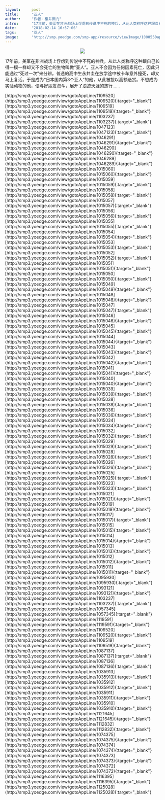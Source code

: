```yaml
---
layout:     post
title:      "亚人"
author:     "作者：樱井画门"
intro:      "17年前，美军在非洲战场上俘虏到传说中不死的神兵，从此人类称呼这种跟自己长得一模一样却又不会死亡的生物叫做“亚人”。亚人不会因为任何因素死亡，因此只能通过“死过一次”来分辨。普通的高中生永井圭在放学途中被卡车意外撞死，却又马上复活。于是成为“日本国内第3个亚人”的他，从此被投以高额悬赏。不想成为实验动物的他，便与好朋友海斗，展开了浪迹天涯的旅行……"
date:       "2018-02-14 16:57:06"
tags:       "亚人"
image:      "http://smp.yoedge.com/smp-app/resource/viewImage/1000550appline.png"
---
```

<div style="text-align: center">
<p><img src="http://smp.yoedge.com/smp-app/resource/viewImage/1000550appline.png"/></p>
</div>
<p class="post-meta">
<span>17年前，美军在非洲战场上俘虏到传说中不死的神兵，从此人类称呼这种跟自己长得一模一样却又不会死亡的生物叫做“亚人”。亚人不会因为任何因素死亡，因此只能通过“死过一次”来分辨。普通的高中生永井圭在放学途中被卡车意外撞死，却又马上复活。于是成为“日本国内第3个亚人”的他，从此被投以高额悬赏。不想成为实验动物的他，便与好朋友海斗，展开了浪迹天涯的旅行……</span>
</p>
[http://smp3.yoedge.com/view/gotoAppLine/1109520](http://smp3.yoedge.com/view/gotoAppLine/1109520){:target="_blank"}
[http://smp3.yoedge.com/view/gotoAppLine/1109519](http://smp3.yoedge.com/view/gotoAppLine/1109519){:target="_blank"}
[http://smp3.yoedge.com/view/gotoAppLine/1103237](http://smp3.yoedge.com/view/gotoAppLine/1103237){:target="_blank"}
[http://smp3.yoedge.com/view/gotoAppLine/1047123](http://smp3.yoedge.com/view/gotoAppLine/1047123){:target="_blank"}
[http://smp3.yoedge.com/view/gotoAppLine/1046291](http://smp3.yoedge.com/view/gotoAppLine/1046291){:target="_blank"}
[http://smp3.yoedge.com/view/gotoAppLine/1046290](http://smp3.yoedge.com/view/gotoAppLine/1046290){:target="_blank"}
[http://smp3.yoedge.com/view/gotoAppLine/1046289](http://smp3.yoedge.com/view/gotoAppLine/1046289){:target="_blank"}
[http://smp3.yoedge.com/view/gotoAppLine/1015060](http://smp3.yoedge.com/view/gotoAppLine/1015060){:target="_blank"}
[http://smp3.yoedge.com/view/gotoAppLine/1015059](http://smp3.yoedge.com/view/gotoAppLine/1015059){:target="_blank"}
[http://smp3.yoedge.com/view/gotoAppLine/1015058](http://smp3.yoedge.com/view/gotoAppLine/1015058){:target="_blank"}
[http://smp3.yoedge.com/view/gotoAppLine/1015057](http://smp3.yoedge.com/view/gotoAppLine/1015057){:target="_blank"}
[http://smp3.yoedge.com/view/gotoAppLine/1015056](http://smp3.yoedge.com/view/gotoAppLine/1015056){:target="_blank"}
[http://smp3.yoedge.com/view/gotoAppLine/1015055](http://smp3.yoedge.com/view/gotoAppLine/1015055){:target="_blank"}
[http://smp3.yoedge.com/view/gotoAppLine/1015054](http://smp3.yoedge.com/view/gotoAppLine/1015054){:target="_blank"}
[http://smp3.yoedge.com/view/gotoAppLine/1015053](http://smp3.yoedge.com/view/gotoAppLine/1015053){:target="_blank"}
[http://smp3.yoedge.com/view/gotoAppLine/1015052](http://smp3.yoedge.com/view/gotoAppLine/1015052){:target="_blank"}
[http://smp3.yoedge.com/view/gotoAppLine/1015051](http://smp3.yoedge.com/view/gotoAppLine/1015051){:target="_blank"}
[http://smp3.yoedge.com/view/gotoAppLine/1015050](http://smp3.yoedge.com/view/gotoAppLine/1015050){:target="_blank"}
[http://smp3.yoedge.com/view/gotoAppLine/1015049](http://smp3.yoedge.com/view/gotoAppLine/1015049){:target="_blank"}
[http://smp3.yoedge.com/view/gotoAppLine/1015048](http://smp3.yoedge.com/view/gotoAppLine/1015048){:target="_blank"}
[http://smp3.yoedge.com/view/gotoAppLine/1015047](http://smp3.yoedge.com/view/gotoAppLine/1015047){:target="_blank"}
[http://smp3.yoedge.com/view/gotoAppLine/1015046](http://smp3.yoedge.com/view/gotoAppLine/1015046){:target="_blank"}
[http://smp3.yoedge.com/view/gotoAppLine/1015045](http://smp3.yoedge.com/view/gotoAppLine/1015045){:target="_blank"}
[http://smp3.yoedge.com/view/gotoAppLine/1015044](http://smp3.yoedge.com/view/gotoAppLine/1015044){:target="_blank"}
[http://smp3.yoedge.com/view/gotoAppLine/1015043](http://smp3.yoedge.com/view/gotoAppLine/1015043){:target="_blank"}
[http://smp3.yoedge.com/view/gotoAppLine/1015042](http://smp3.yoedge.com/view/gotoAppLine/1015042){:target="_blank"}
[http://smp3.yoedge.com/view/gotoAppLine/1015041](http://smp3.yoedge.com/view/gotoAppLine/1015041){:target="_blank"}
[http://smp3.yoedge.com/view/gotoAppLine/1015040](http://smp3.yoedge.com/view/gotoAppLine/1015040){:target="_blank"}
[http://smp3.yoedge.com/view/gotoAppLine/1015039](http://smp3.yoedge.com/view/gotoAppLine/1015039){:target="_blank"}
[http://smp3.yoedge.com/view/gotoAppLine/1015038](http://smp3.yoedge.com/view/gotoAppLine/1015038){:target="_blank"}
[http://smp3.yoedge.com/view/gotoAppLine/1015036](http://smp3.yoedge.com/view/gotoAppLine/1015036){:target="_blank"}
[http://smp3.yoedge.com/view/gotoAppLine/1015034](http://smp3.yoedge.com/view/gotoAppLine/1015034){:target="_blank"}
[http://smp3.yoedge.com/view/gotoAppLine/1015032](http://smp3.yoedge.com/view/gotoAppLine/1015032){:target="_blank"}
[http://smp3.yoedge.com/view/gotoAppLine/1015029](http://smp3.yoedge.com/view/gotoAppLine/1015029){:target="_blank"}
[http://smp3.yoedge.com/view/gotoAppLine/1015028](http://smp3.yoedge.com/view/gotoAppLine/1015028){:target="_blank"}
[http://smp3.yoedge.com/view/gotoAppLine/1015026](http://smp3.yoedge.com/view/gotoAppLine/1015026){:target="_blank"}
[http://smp3.yoedge.com/view/gotoAppLine/1015025](http://smp3.yoedge.com/view/gotoAppLine/1015025){:target="_blank"}
[http://smp3.yoedge.com/view/gotoAppLine/1015023](http://smp3.yoedge.com/view/gotoAppLine/1015023){:target="_blank"}
[http://smp3.yoedge.com/view/gotoAppLine/1015021](http://smp3.yoedge.com/view/gotoAppLine/1015021){:target="_blank"}
[http://smp3.yoedge.com/view/gotoAppLine/1015019](http://smp3.yoedge.com/view/gotoAppLine/1015019){:target="_blank"}
[http://smp3.yoedge.com/view/gotoAppLine/1015017](http://smp3.yoedge.com/view/gotoAppLine/1015017){:target="_blank"}
[http://smp3.yoedge.com/view/gotoAppLine/1015015](http://smp3.yoedge.com/view/gotoAppLine/1015015){:target="_blank"}
[http://smp3.yoedge.com/view/gotoAppLine/1015014](http://smp3.yoedge.com/view/gotoAppLine/1015014){:target="_blank"}
[http://smp3.yoedge.com/view/gotoAppLine/1015013](http://smp3.yoedge.com/view/gotoAppLine/1015013){:target="_blank"}
[http://smp3.yoedge.com/view/gotoAppLine/1015012](http://smp3.yoedge.com/view/gotoAppLine/1015012){:target="_blank"}
[http://smp3.yoedge.com/view/gotoAppLine/1015011](http://smp3.yoedge.com/view/gotoAppLine/1015011){:target="_blank"}
[http://smp3.yoedge.com/view/gotoAppLine/1095930](http://smp3.yoedge.com/view/gotoAppLine/1095930){:target="_blank"}
[http://smp3.yoedge.com/view/gotoAppLine/1093121](http://smp3.yoedge.com/view/gotoAppLine/1093121){:target="_blank"}
[http://smp3.yoedge.com/view/gotoAppLine/1103237](http://smp3.yoedge.com/view/gotoAppLine/1103237){:target="_blank"}
[http://smp3.yoedge.com/view/gotoAppLine/1057345](http://smp3.yoedge.com/view/gotoAppLine/1057345){:target="_blank"}
[http://smp3.yoedge.com/view/gotoAppLine/1119591](http://smp3.yoedge.com/view/gotoAppLine/1119591){:target="_blank"}
[http://smp3.yoedge.com/view/gotoAppLine/1109520](http://smp3.yoedge.com/view/gotoAppLine/1109520){:target="_blank"}
[http://smp3.yoedge.com/view/gotoAppLine/1109519](http://smp3.yoedge.com/view/gotoAppLine/1109519){:target="_blank"}
[http://smp3.yoedge.com/view/gotoAppLine/1087137](http://smp3.yoedge.com/view/gotoAppLine/1087137){:target="_blank"}
[http://smp3.yoedge.com/view/gotoAppLine/1087136](http://smp3.yoedge.com/view/gotoAppLine/1087136){:target="_blank"}
[http://smp3.yoedge.com/view/gotoAppLine/1035913](http://smp3.yoedge.com/view/gotoAppLine/1035913){:target="_blank"}
[http://smp3.yoedge.com/view/gotoAppLine/1035912](http://smp3.yoedge.com/view/gotoAppLine/1035912){:target="_blank"}
[http://smp3.yoedge.com/view/gotoAppLine/1035911](http://smp3.yoedge.com/view/gotoAppLine/1035911){:target="_blank"}
[http://smp3.yoedge.com/view/gotoAppLine/1035910](http://smp3.yoedge.com/view/gotoAppLine/1035910){:target="_blank"}
[http://smp3.yoedge.com/view/gotoAppLine/1121645](http://smp3.yoedge.com/view/gotoAppLine/1121645){:target="_blank"}
[http://smp3.yoedge.com/view/gotoAppLine/1112832](http://smp3.yoedge.com/view/gotoAppLine/1112832){:target="_blank"}
[http://smp3.yoedge.com/view/gotoAppLine/1074375](http://smp3.yoedge.com/view/gotoAppLine/1074375){:target="_blank"}
[http://smp3.yoedge.com/view/gotoAppLine/1074374](http://smp3.yoedge.com/view/gotoAppLine/1074374){:target="_blank"}
[http://smp3.yoedge.com/view/gotoAppLine/1074373](http://smp3.yoedge.com/view/gotoAppLine/1074373){:target="_blank"}
[http://smp3.yoedge.com/view/gotoAppLine/1074372](http://smp3.yoedge.com/view/gotoAppLine/1074372){:target="_blank"}
[http://smp3.yoedge.com/view/gotoAppLine/1116395](http://smp3.yoedge.com/view/gotoAppLine/1116395){:target="_blank"}
[http://smp3.yoedge.com/view/gotoAppLine/1125028](http://smp3.yoedge.com/view/gotoAppLine/1125028){:target="_blank"}


